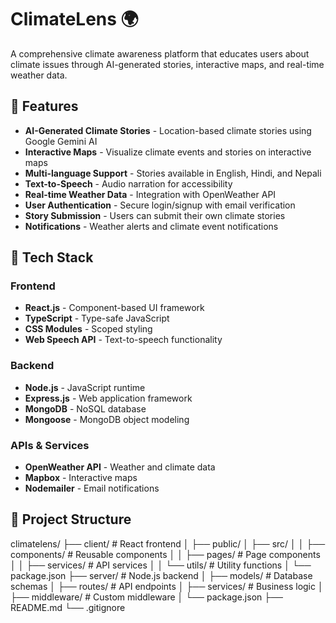 
# ClimateLens 🌍

A comprehensive climate awareness platform that educates users about climate issues through AI-generated stories, interactive maps, and real-time weather data.

## 🌟 Features

- **AI-Generated Climate Stories** - Location-based climate stories using Google Gemini AI
- **Interactive Maps** - Visualize climate events and stories on interactive maps
- **Multi-language Support** - Stories available in English, Hindi, and Nepali
- **Text-to-Speech** - Audio narration for accessibility
- **Real-time Weather Data** - Integration with OpenWeather API
- **User Authentication** - Secure login/signup with email verification
- **Story Submission** - Users can submit their own climate stories
- **Notifications** - Weather alerts and climate event notifications

## 🚀 Tech Stack

### Frontend
- **React.js** - Component-based UI framework
- **TypeScript** - Type-safe JavaScript
- **CSS Modules** - Scoped styling
- **Web Speech API** - Text-to-speech functionality

### Backend
- **Node.js** - JavaScript runtime
- **Express.js** - Web application framework
- **MongoDB** - NoSQL database
- **Mongoose** - MongoDB object modeling

### APIs & Services
- **OpenWeather API** - Weather and climate data
- **Mapbox** - Interactive maps
- **Nodemailer** - Email notifications


## 📁 Project Structure

climatelens/
├── client/                 # React frontend
│   ├── public/
│   ├── src/
│   │   ├── components/     # Reusable components
│   │   ├── pages/         # Page components
│   │   ├── services/      # API services
│   │   └── utils/         # Utility functions
│   └── package.json
├── server/                # Node.js backend
│   ├── models/           # Database schemas
│   ├── routes/           # API endpoints
│   ├── services/         # Business logic
│   ├── middleware/       # Custom middleware
│   └── package.json
├── README.md
└── .gitignore